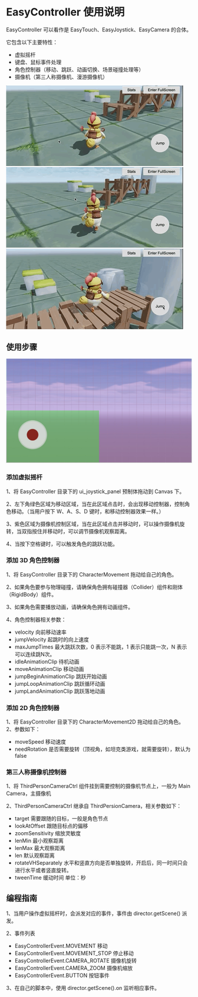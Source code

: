# EasyController 使用说明

EasyController 可以看作是 EasyTouch、EasyJoystick、EasyCamera 的合体。

它包含以下主要特性：
- 虚拟摇杆
- 键盘、鼠标事件处理
- 角色控制器（移动、跳跃、动画切换、场景碰撞处理等）
- 摄像机（第三人称摄像机、漫游摄像机）

![](../../docs/EasyController/images/move.gif)
![](../../docs/EasyController/images/camera.gif)
![](../../docs/EasyController/images/jump.gif)

## 使用步骤
![](../../docs/EasyController/images/joystick.jpg)

### 添加虚拟摇杆
1、将 EasyController 目录下的 ui_joystick_panel 预制体拖动到 Canvas 下。

2、左下角绿色区域为移动区域，当在此区域点击时，会出现移动控制器，控制角色移动。（当用户按下 W、A、S、D 键时，和移动控制器效果一样。）


3、紫色区域为摄像机控制区域，当在此区域点击并移动时，可以操作摄像机旋转，当双指按住并移动时，可以调节摄像机观察距离。

4、当按下空格键时，可以触发角色的跳跃功能。

### 添加 3D 角色控制器
1、将 EasyController 目录下的 CharacterMovement 拖动给自己的角色。

2、如果角色要参与物理碰撞，请确保角色拥有碰撞器（Collider）组件和刚体（RigidBody）组件。

3、如果角色需要播放动画，请确保角色拥有动画组件。

4、角色控制器相关参数：
- velocity 向前移动速率
- jumpVelocity 起跳时的向上速度
- maxJumpTimes 最大跳跃次数，0 表示不能跳，1 表示只能跳一次，N 表示可以连续跳N次。
- idleAnimationClip 待机动画
- moveAnimationClip 移动动画
- jumpBeginAnimationClip 跳跃开始动画
- jumpLoopAnimationClip 跳跃循环动画
- jumpLandAnimationClip 跳跃落地动画

### 添加 2D 角色控制器
1、将 EasyController 目录下的 CharacterMovement2D 拖动给自己的角色。
2、参数如下：
- moveSpeed 移动速度
- needRotation 是否需要旋转（顶视角，如坦克类游戏，就需要旋转），默认为 false

### 第三人称摄像机控制器
1、将 ThirdPersonCameraCtrl 组件挂到需要控制的摄像机节点上，一般为 Main Camera，主摄像机

2、ThirdPersonCameraCtrl 继承自 ThirdPersionCamera，相关参数如下：
- target 需要跟随的目标，一般是角色节点
- lookAtOffset 跟随目标点的偏移
- zoomSensitivity 缩放灵敏度
- lenMin 最小观察距离
- lenMax 最大观察距离
- len 默认观察距离
- rotateVHSeparately 水平和竖直方向是否单独旋转，开启后，同一时间只会进行水平或者竖直旋转。
- tweenTime 缓动时间 单位：秒

## 编程指南
1、当用户操作虚拟摇杆时，会派发对应的事件，事件由 director.getScene() 派发。

2、事件列表
- EasyControllerEvent.MOVEMENT 移动
- EasyControllerEvent.MOVEMENT_STOP 停止移动
- EasyControllerEvent.CAMERA_ROTATE 摄像机旋转
- EasyControllerEvent.CAMERA_ZOOM 摄像机缩放
- EasyControllerEvent.BUTTON 按钮事件

3、在自己的脚本中，使用 director.getScene().on 监听相应事件。

